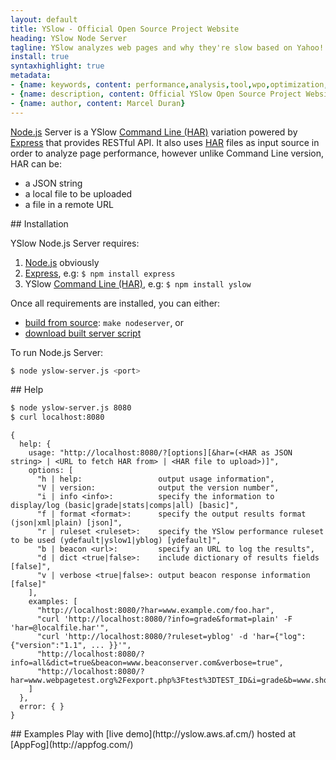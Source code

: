 ```yaml
---
layout: default
title: YSlow - Official Open Source Project Website
heading: YSlow Node Server
tagline: YSlow analyzes web pages and why they're slow based on Yahoo!'s rules for high performance web sites
install: true
syntaxhighlight: true
metadata:
- {name: keywords, content: performance,analysis,tool,wpo,optimization,speed,fast}
- {name: description, content: Official YSlow Open Source Project Website. YSlow analyzes web pages and suggests ways to improve their performance based on a set of rules for high performance web pages.}
- {name: author, content: Marcel Duran}
---
```

[Node.js](http://nodejs.org/) Server is a YSlow [Command Line (HAR)](../command-line-har/) variation powered by [Express](http://expressjs.com) that provides RESTful API. It also uses [HAR](http://www.softwareishard.com/blog/har-12-spec/) files as input source in order to analyze page performance, however unlike Command Line version, HAR can be:

* a JSON string
* a local file to be uploaded
* a file in a remote URL

<a name="installation">
## Installation
</a>

YSlow Node.js Server requires:

1. [Node.js](http://nodejs.org/) obviously
1. [Express](http://expressjs.com), e.g: `$ npm install express`
1. YSlow [Command Line (HAR)](../command-line-har/), e.g: `$ npm install yslow`

Once all requirements are installed, you can either:

* [build from source](https://github.com/marcelduran/yslow): `make nodeserver`, or
* [download built server script](../yslow-server-3.1.2.js)

To run Node.js Server:

```bash
$ node yslow-server.js <port>
```

<a name="help">
## Help
</a>

```bash
$ node yslow-server.js 8080
$ curl localhost:8080
```

```
{
  help: {
    usage: "http://localhost:8080/?[options][&har=(<HAR as JSON string> | <URL to fetch HAR from> | <HAR file to upload>)]",
    options: [
      "h | help:                 output usage information",
      "V | version:              output the version number",
      "i | info <info>:          specify the information to display/log (basic|grade|stats|comps|all) [basic]",
      "f | format <format>:      specify the output results format (json|xml|plain) [json]",
      "r | ruleset <ruleset>:    specify the YSlow performance ruleset to be used (ydefault|yslow1|yblog) [ydefault]",
      "b | beacon <url>:         specify an URL to log the results",
      "d | dict <true|false>:    include dictionary of results fields [false]",
      "v | verbose <true|false>: output beacon response information [false]"
    ],
    examples: [
      "http://localhost:8080/?har=www.example.com/foo.har",
      "curl 'http://localhost:8080/?info=grade&format=plain' -F 'har=@localfile.har'",
      "curl 'http://localhost:8080/?ruleset=yblog' -d 'har={"log":{"version":"1.1", ... }}'",
      "http://localhost:8080/?info=all&dict=true&beacon=www.beaconserver.com&verbose=true",
      "http://localhost:8080/?har=www.webpagetest.org%2Fexport.php%3Ftest%3DTEST_ID&i=grade&b=www.showslow.com%2Fbeacon%2Fyslow%2F"
    ]
  },
  error: { }
}
```

<a name="examples">
## Examples
</a>
Play with [live demo](http://yslow.aws.af.cm/) hosted at [AppFog](http://appfog.com/)
